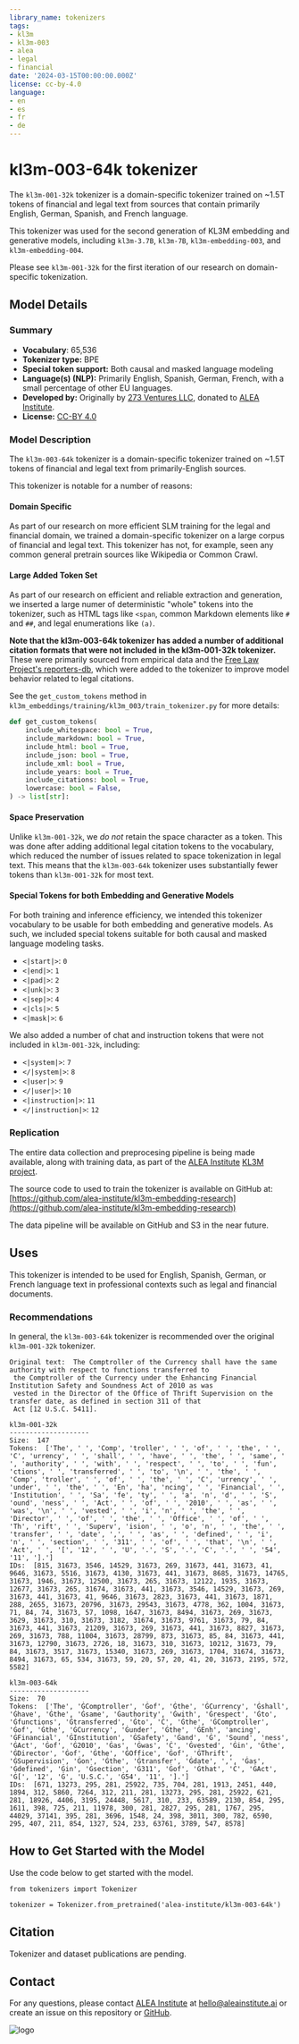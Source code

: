 ```yaml
---
library_name: tokenizers
tags:
- kl3m
- kl3m-003
- alea
- legal
- financial
date: '2024-03-15T00:00:00.000Z'
license: cc-by-4.0
language:
- en
- es
- fr
- de
---
```


# kl3m-003-64k tokenizer

The `kl3m-001-32k` tokenizer is a domain-specific tokenizer trained on ~1.5T tokens of financial and legal text from sources that contain primarily English, German, Spanish, and French language.

This tokenizer was used for the second generation of KL3M embedding and generative models, including
`kl3m-3.7B`, `kl3m-7B`, `kl3m-embedding-003`, and `kl3m-embedding-004`.

Please see `kl3m-001-32k` for the first iteration of our research on domain-specific tokenization.

## Model Details


### Summary

- **Vocabulary**: 65,536
- **Tokenizer type:** BPE
- **Special token support:** Both causal and masked language modeling
- **Language(s) (NLP):** Primarily English, Spanish, German, French, with a small percentage of other EU languages.
- **Developed by:** Originally by [273 Ventures LLC](https://273ventures.com), donated to [ALEA Institute](https://aleainstitute.ai).
- **License:** [CC-BY 4.0](https://creativecommons.org/licenses/by/4.0/)


### Model Description

The `kl3m-003-64k` tokenizer is a domain-specific tokenizer trained on ~1.5T tokens of financial and legal text from primarily-English sources.

This tokenizer is notable for a number of reasons:

#### Domain Specific

As part of our research on more efficient SLM training for the legal and financial domain, we
trained a domain-specific tokenizer on a large corpus of financial and legal text. This tokenizer
has not, for example, seen any common general pretrain sources like Wikipedia or Common Crawl.

#### Large Added Token Set

As part of our research on efficient and reliable extraction and generation, we inserted
a large numer of deterministic "whole" tokens into the tokenizer, such as HTML tags
like `<span`, common Markdown elements like `#` and `##`, and legal enumerations like `(a)`.

**Note that the kl3m-003-64k tokenizer has added a number of additional citation formats that were not included
in the kl3m-001-32k tokenizer.**  These were primarily sourced from empirical data and
the [Free Law Project's reporters-db](https://raw.githubusercontent.com/freelawproject/reporters-db/main/reporters_db/data/),
which were added to the tokenizer to improve model behavior related to legal citations.

See the `get_custom_tokens` method in `kl3m_embeddings/training/kl3m_003/train_tokenizer.py` for
more details:

```python
def get_custom_tokens(
    include_whitespace: bool = True,
    include_markdown: bool = True,
    include_html: bool = True,
    include_json: bool = True,
    include_xml: bool = True,
    include_years: bool = True,
    include_citations: bool = True,
    lowercase: bool = False,
) -> list[str]:
```

#### Space Preservation

Unlike `kl3m-001-32k`, we *do not* retain the space character as a token.  This was done after adding additional legal
citation tokens to the vocabulary, which reduced the number of issues related to space tokenization in legal text.  This
means that the `kl3m-003-64k` tokenizer uses substantially fewer tokens than `kl3m-001-32k` for most text.

#### Special Tokens for both Embedding and Generative Models

For both training and inference efficiency, we intended this tokenizer vocabulary to be
usable for both embedding and generative models. As such, we included special tokens
suitable for both causal and masked language modeling tasks.

* `<|start|>`: `0`
* `<|end|>`: `1`
* `<|pad|>`: `2`
* `<|unk|>`: `3`
* `<|sep|>`: `4`
* `<|cls|>`: `5`
* `<|mask|>`: `6`

We also added a number of chat and instruction tokens that were not included in `kl3m-001-32k`, including:

* `<|system|>`: `7`
* `</|system|>`: `8`
* `<|user|>`: `9`
* `</|user|>`: `10`
* `<|instruction|>`: `11`
* `</|instruction|>`: `12`

### Replication

The entire data collection and preprocesing pipeline is being made available, along with
training data, as part of the [ALEA Institute](https://aleainstitute.ai) [KL3M project](https://aleainstitute.ai/work/kl3m/).

The source code to used to train the tokenizer is available on GitHub at:
[https://github.com/alea-institute/kl3m-embedding-research](https://github.com/alea-institute/kl3m-embedding-research)

The data pipeline will be available on GitHub and S3 in the near future.

## Uses

This tokenizer is intended to be used for English, Spanish, German, or French language text in professional contexts
such as legal and financial documents.

### Recommendations

In general, the `kl3m-003-64k` tokenizer is recommended over the original `kl3m-001-32k` tokenizer.

```text
Original text:  The Comptroller of the Currency shall have the same authority with respect to functions transferred to
 the Comptroller of the Currency under the Enhancing Financial Institution Safety and Soundness Act of 2010 as was
 vested in the Director of the Office of Thrift Supervision on the transfer date, as defined in section 311 of that
 Act [12 U.S.C. 5411].

kl3m-001-32k
--------------------
Size:  147
Tokens:  ['The', ' ', 'Comp', 'troller', ' ', 'of', ' ', 'the', ' ', 'C', 'urrency', ' ', 'shall', ' ', 'have', ' ', 'the', ' ', 'same', ' ', 'authority', ' ', 'with', ' ', 'respect', ' ', 'to', ' ', 'fun', 'ctions', ' ', 'transferred', ' ', 'to', '\n', ' ', 'the', ' ', 'Comp', 'troller', ' ', 'of', ' ', 'the', ' ', 'C', 'urrency', ' ', 'under', ' ', 'the', ' ', 'En', 'ha', 'ncing', ' ', 'Financial', ' ', 'Institution', ' ', 'Sa', 'fe', 'ty', ' ', 'a', 'n', 'd', ' ', 'S', 'ound', 'ness', ' ', 'Act', ' ', 'of', ' ', '2010', ' ', 'as', ' ', 'was', '\n', ' ', 'vested', ' ', 'i', 'n', ' ', 'the', ' ', 'Director', ' ', 'of', ' ', 'the', ' ', 'Office', ' ', 'of', ' ', 'Th', 'rift', ' ', 'Superv', 'ision', ' ', 'o', 'n', ' ', 'the', ' ', 'transfer', ' ', 'date', ',', ' ', 'as', ' ', 'defined', ' ', 'i', 'n', ' ', 'section', ' ', '311', ' ', 'of', ' ', 'that', '\n', ' ', 'Act', ' ', '[', '12', ' ', 'U', '.', 'S', '.', 'C', '.', ' ', '54', '11', '].']
IDs:  [815, 31673, 3546, 14529, 31673, 269, 31673, 441, 31673, 41, 9646, 31673, 5516, 31673, 4130, 31673, 441, 31673, 8685, 31673, 14765, 31673, 1946, 31673, 12500, 31673, 265, 31673, 12122, 1935, 31673, 12677, 31673, 265, 31674, 31673, 441, 31673, 3546, 14529, 31673, 269, 31673, 441, 31673, 41, 9646, 31673, 2823, 31673, 441, 31673, 1871, 288, 2655, 31673, 20796, 31673, 29543, 31673, 4778, 362, 1004, 31673, 71, 84, 74, 31673, 57, 1098, 1647, 31673, 8494, 31673, 269, 31673, 3629, 31673, 310, 31673, 3182, 31674, 31673, 9761, 31673, 79, 84, 31673, 441, 31673, 21209, 31673, 269, 31673, 441, 31673, 8827, 31673, 269, 31673, 788, 11004, 31673, 28799, 873, 31673, 85, 84, 31673, 441, 31673, 12790, 31673, 2726, 18, 31673, 310, 31673, 10212, 31673, 79, 84, 31673, 3517, 31673, 15340, 31673, 269, 31673, 1704, 31674, 31673, 8494, 31673, 65, 534, 31673, 59, 20, 57, 20, 41, 20, 31673, 2195, 572, 5582]

kl3m-003-64k
--------------------
Size:  70
Tokens:  ['The', 'ĠComptroller', 'Ġof', 'Ġthe', 'ĠCurrency', 'Ġshall', 'Ġhave', 'Ġthe', 'Ġsame', 'Ġauthority', 'Ġwith', 'Ġrespect', 'Ġto', 'Ġfunctions', 'Ġtransferred', 'Ġto', 'Ċ', 'Ġthe', 'ĠComptroller', 'Ġof', 'Ġthe', 'ĠCurrency', 'Ġunder', 'Ġthe', 'ĠEnh', 'ancing', 'ĠFinancial', 'ĠInstitution', 'ĠSafety', 'Ġand', 'Ġ', 'Sound', 'ness', 'ĠAct', 'Ġof', 'Ġ2010', 'Ġas', 'Ġwas', 'Ċ', 'Ġvested', 'Ġin', 'Ġthe', 'ĠDirector', 'Ġof', 'Ġthe', 'ĠOffice', 'Ġof', 'ĠThrift', 'ĠSupervision', 'Ġon', 'Ġthe', 'Ġtransfer', 'Ġdate', ',', 'Ġas', 'Ġdefined', 'Ġin', 'Ġsection', 'Ġ311', 'Ġof', 'Ġthat', 'Ċ', 'ĠAct', 'Ġ[', '12', 'Ġ', 'U.S.C.', 'Ġ54', '11', '].']
IDs:  [671, 13273, 295, 281, 25922, 735, 704, 281, 1913, 2451, 440, 1894, 312, 5860, 7264, 312, 211, 281, 13273, 295, 281, 25922, 621, 281, 18926, 4406, 3195, 24448, 5617, 310, 233, 63589, 2130, 854, 295, 1611, 398, 725, 211, 11978, 300, 281, 2827, 295, 281, 1767, 295, 44029, 37141, 395, 281, 3696, 1548, 24, 398, 3011, 300, 782, 6590, 295, 407, 211, 854, 1327, 524, 233, 63761, 3789, 547, 8578]

```

## How to Get Started with the Model

Use the code below to get started with the model.

```
from tokenizers import Tokenizer

tokenizer = Tokenizer.from_pretrained('alea-institute/kl3m-003-64k')
```

## Citation

Tokenizer and dataset publications are pending.

## Contact

For any questions, please contact [ALEA Institute](https://aleainstitute.ai) at [hello@aleainstitute.ai](mailto:hello@aleainstitute.ai) or
create an issue on this repository or [GitHub](https://github.com/alea-institute/kl3m-embedding-research).

![logo](https://aleainstitute.ai/images/alea-logo-ascii-1x1.png)
